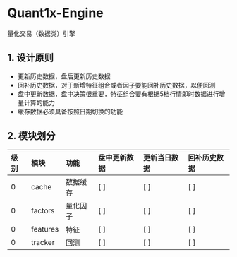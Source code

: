 Quant1x-Engine
===

量化交易（数据类）引擎

## 1. 设计原则
- 更新历史数据，盘后更新历史数据
- 回补历史数据，对于新增特征组合或者因子要能回补历史数据，以便回测
- 盘中更新数据，盘中决策很重要，特征组合要有根据5档行情即时数据进行增量计算的能力
- 缓存数据必须具备按照日期切换的功能

## 2. 模块划分

| 级别 | 模块            | 功能                                                 | 盘中更新数据 | 更新当日数据 | 回补历史数据 |
|:---|:--------------|:---------------------------------------------------|:-------|:-------|:-----|
| 0  | cache         | 数据缓存                                               | [ ]    | [ ]    | [ ]  |
| 0  | factors       | 量化因子                                               | [ ]    | [ ]    | [ ]  |
| 0  | features      | 特征                                                 | [ ]    | [ ]    | [ ]  |
| 0 | tracker | 回测 | [ ]    | [ ]    | [ ] |
